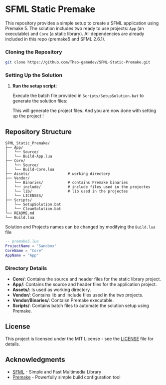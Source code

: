 # SFML Static Premake

This repository provides a simple setup to create a SFML application using Premake 5. 
The solution includes two ready to use projects: `App` (an executable) and `Core` (a static library).
All dependencies are already included in this repo (premake5 and SFML 2.6.1).

### Cloning the Repository

```bash
git clone https://github.com/Theo-gamedev/SFML-Static-Premake.git
```

### Setting Up the Solution

1. **Run the setup script:**

   Execute the batch file provided in `Scripts/SetupSolution.bat` to generate the solution files:

   This will generate the project files. And you are now done with setting up the project !

## Repository Structure

```
SFML_Static_Premake/
├── App/
│   └── Source/
│   └── Build-App.lua
├── Core/
│   └── Source/
│   └── Build-Core.lua
├── Assets/ 				# working directory
├── Vendor/
│   └── Binaries/			# contains Premake binaries
│   └── include/			# include files used in the projectes
│   └── lib/				# lib used in the projectes	
│   └── LICENSES/					  
├── Scripts/
│   └── SetupSolution.bat
│   └── CleanSolution.bat
└── README.md
└── Build.lua
```

Solution and Projects names can be changed by modifying the `Build.lua` file

```lua
-- premake5.lua
ProjectName = "Sandbox"
CoreName = "Core"
AppName = "App"
```

### Directory Details

- **Core/**: Contains the source and header files for the static library project.
- **App/**: Contains the source and header files for the application project.
- **Assets/**: Is used as working directory.
- **Vendor/**: Contains lib and include files used in the two projects.
- **Vendor/Binaries/**: Contaisn Premake executable.
- **Scripts/**: Contains batch files to automate the solution setup using Premake.

## License

This project is licensed under the MIT License - see the [LICENSE](LICENSE) file for details.

## Acknowledgments

- [SFML](https://www.sfml-dev.org/) - Simple and Fast Multimedia Library
- [Premake](https://premake.github.io/) - Powerfully simple build configuration tool
